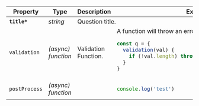 <table>
 <thead>
  <tr>
   <th>Property</th>
   <th>Type</th>
   <th>Description</th>
   <th>Example</th>
  </tr>
 </thead>
 <tbody>
  <tr>
   <td><a name="title"><strong><code>title*</code></strong></a></td>
   <td><em>string</em></td>
   <td colspan="2">Question title.</td>
  </tr>
  <tr>
   <td><a name="validation"><code>validation</code></a></td>
   <td><em>(async) function</em></td>
   <td>Validation Function.</td>
   <td>A function will throw an error if validation does not pass.

```js
const q = {
  validation(val) {
    if (!val.length) throw new Error('Name required.')
  }
}
```
  </td>
  </tr>
  <tr>
   <td><a name="postprocess"><code>postProcess</code></a></td>
   <td><em>(async) function</em></td>
   <td></td>
   <td>

```js
console.log('test')
```
</td>
  </tr>
 </tbody>
</table>
